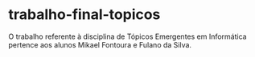 # trabalho-final-topicos
O trabalho referente à disciplina de Tópicos Emergentes em Informática pertence aos alunos Mikael Fontoura e Fulano da Silva.
